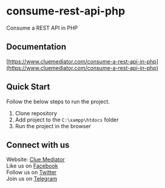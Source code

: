 # consume-rest-api-php
Consume a REST API in PHP

## Documentation

[https://www.cluemediator.com/consume-a-rest-api-in-php](https://www.cluemediator.com/consume-a-rest-api-in-php)

## Quick Start

Follow the below steps to run the project.

1. Clone repository
2. Add project to the `C:\xampp\htdocs` folder
3. Run the project in the browser

## Connect with us

Website: [Clue Mediator](https://www.cluemediator.com)  
Like us on [Facebook](https://www.facebook.com/thecluemediator)  
Follow us on [Twitter](https://twitter.com/cluemediator)  
Join us on [Telegram](https://t.me/cluemediator)